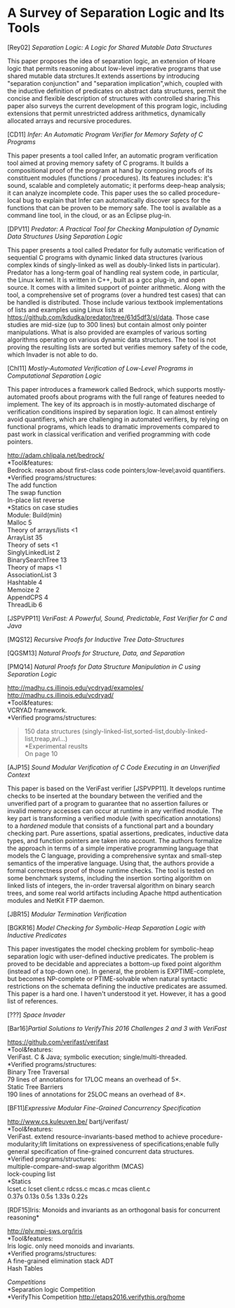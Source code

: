 # A Survey of Separation Logic and Its Tools

[Rey02] *Separation Logic: A Logic for Shared Mutable Data Structures*

This paper proposes the idea of separation logic, an extension of Hoare logic that permits reasoning about low-level imperative programs that use shared mutable data strctures.It extends assertions by introducing "separation conjunction" and "separation implication",which, coupled with the inductive definition of predicates on abstract data structures, permit the concise and flexible description of structures with controlled sharing.This paper also surveys the current development of this program logic, including extensions that permit unrestricted address arithmetics, dynamically allocated arrays and recursive procedures. 

[CD11] *Infer: An Automatic Program Verifier for Memory Safety of C Programs*

This paper presents a tool called Infer, an automatic program verification tool aimed at proving memory safety of C programs. It builds a compositional proof of the program at hand by composing proofs of its constituent modules (functions / procedures). Its features includes: it's sound, scalable and completely automatic; it performs deep-heap analysis; it can analyze incomplete code. This paper uses the so called procedure-local bug to explain that Infer can automatically discover specs for the functions that can be proven to be memory safe. The tool is available as a command line tool, in the cloud, or as an Eclipse plug-in.

[DPV11] *Predator: A Practical Tool for Checking Manipulation of Dynamic Data Structures Using Separation Logic*

This paper presents a tool called Predator for fully automatic verification of sequential C programs with dynamic linked data structures (various complex kinds of singly-linked as well as doubly-linked lists in particular). Predator has a long-term goal of handling real system code, in particular, the Linux kernel. It is written in C++, built as a gcc plug-in, and open source. It comes with a limited support of pointer arithmetic. 
Along with the tool, a comprehensive set of programs (over a hundred test cases) that can be handled is distributed. Those include various textbook implementations of lists and examples using Linux lists at https://github.com/kdudka/predator/tree/61d5df3/sl/data. Those case studies are mid-size (up to 300 lines) but contain almost only pointer manipulations. What is also provided are examples of various sorting algorithms operating on various dynamic data structures. The tool is not proving the resulting lists are sorted but verifies memory safety of the code, which Invader is not able to do.

[Chl11] *Mostly-Automated Verification of Low-Level Programs in Computational Separation Logic*

This paper introduces a framework called Bedrock, which supports mostly-automated proofs about programs with the full range of features needed to implement. The key of its approach is in mostly-automated discharge of verification conditions inspired by separation logic. It can almost entirely avoid quantifiers, which are challenging in automated verifiers, by relying on functional programs, which leads to dramatic improvements compared to past work in classical verification and verified programming with code pointers. 

http://adam.chlipala.net/bedrock/<br /> 
*Tool&features:<br /> 
  Bedrock. reason about first-class code pointers;low-level;avoid quantifiers.<br /> 
*Verified programs/structures:<br /> 
  The add function<br /> 
  The swap function<br /> 
  In-place list reverse<br /> 
*Statics on case studies<br /> 
  Module:                  Build(min)<br /> 
  Malloc                   5<br /> 
  Theory of arrays/lists   <1 <br /> 
  ArrayList                35<br /> 
  Theory of sets           <1 <br /> 
  SinglyLinkedList         2<br /> 
  BinarySearchTree         13<br /> 
  Theory of maps           <1 <br /> 
  AssociationList          3<br /> 
  Hashtable                4<br /> 
  Memoize                  2<br /> 
  AppendCPS                4<br /> 
  ThreadLib                6<br /> 

[JSPVPP11] *VeriFast: A Powerful, Sound, Predictable, Fast Verifier for C and Java*

[MQS12] *Recursive Proofs for Inductive Tree Data-Structures*

[QGSM13] *Natural Proofs for Structure, Data, and Separation*

[PMQ14] *Natural Proofs for Data Structure Manipulation in C using Separation Logic*

http://madhu.cs.illinois.edu/vcdryad/examples/<br /> 
http://madhu.cs.illinois.edu/vcdryad/<br /> 
*Tool&features:<br /> 
  VCRYAD framework.<br /> 
*Verified programs/structures:<br /> 
  >150 data structures (singly-linked-list,sorted-list,doubly-linked-list,treap,avl...)<br /> 
*Experimental reuslts<br /> 
  On page 10<br /> 

[AJP15] *Sound Modular Verification of C Code Executing in an Unverified Context*

This paper is based on the VeriFast verifier [JSPVPP11]. It develops runtime checks to be inserted at the boundary between the verified and the unverified part of a program to guarantee that no assertion failures or invalid memory accesses can occur at runtime in any verified module. The key part is transforming a verified module (with specification annotations) to a *hardened* module that consists of a functional part and a boundary checking part. Pure assertions, spatial assertions, predicates, inductive data types, and function pointers are taken into account. The authors formalize the approach in terms of a simple imperative programming language that models the C language, providing a comprehensive syntax and small-step semantics of the imperative language. Using that, the authors provide a formal correctness proof of those runtime checks. The tool is tested on some benchmark systems, including the insertion sorting algorithm on linked lists of integers, the in-order traversal algorithm on binary search trees, and some real world artifacts including Apache httpd authentication modules and NetKit FTP daemon. 

[JBR15] *Modular Termination Verification*

[BGKR16] *Model Checking for Symbolic-Heap Separation Logic with Inductive Predicates*

This paper investigates the model checking problem for symbolic-heap separation logic with user-defined inductive predicates. The problem is proved to be decidable and appreciates a bottom-up fixed point algorithm (instead of a top-down one). In general, the problem is EXPTIME-complete, but becomes NP-complete or PTIME-solvable when natural syntactic restrictions on the schemata defining the inductive predicates are assumed. This paper is a hard one. I haven't understood it yet. However, it has a good list of references.

[???] *Space Invader*

[Bar16]*Partial Solutions to VerifyThis 2016 Challenges 2 and 3 with VeriFast*<br /> 

https://github.com/verifast/verifast<br /> 
*Tool&features:<br /> 
  VeriFast. C & Java; symbolic execution; single/multi-threaded.<br /> 
*Verified programs/structures:<br /> 
  Binary Tree Traversal<br /> 
    79 lines of annotations for 17LOC means an overhead of 5×.<br /> 
  Static Tree Barriers<br /> 
    190 lines of annotations for 25LOC means an overhead of 8×.<br /> 

[BF11]*Expressive Modular Fine-Grained Concurrency Specification*

http://www.cs.kuleuven.be/ ̃bartj/verifast/<br /> 
*Tool&features:<br /> 
  VeriFast. extend resource-invariants-based method to achieve procedure-modularity;lift limitations on expressiveness of specifications;enable fully general specification of fine-grained concurrent data structures.<br /> 
*Verified programs/structures:<br /> 
  multiple-compare-and-swap algorithm (MCAS)<br /> 
  lock-couping list<br /> 
*Statics<br /> 
lcset.c lcset client.c rdcss.c mcas.c mcas client.c<br /> 
0.37s 0.13s 0.5s 1.33s 0.22s<br /> 

[RDF15]Iris: Monoids and invariants as an orthogonal basis for concurrent reasoning*<br /> 

http://plv.mpi-sws.org/iris<br /> 
*Tool&features:<br /> 
  Iris logic. only need monoids and invariants.<br /> 
*Verified programs/structures:<br /> 
  A fine-grained elimination stack ADT<br /> 
  Hash Tables<br /> 

*Competitions*<br /> 
*Separation logic Competition <br /> 
*VerifyThis Competition  http://etaps2016.verifythis.org/home<br /> 
